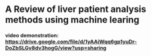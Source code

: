 # A Review of liver patient analysis methods using machine learing

### video demonstration: https://drive.google.com/file/d/1yAAiWqq6gp1yuDr-DoZbSLGv8dv3hogG/view?usp=sharing
